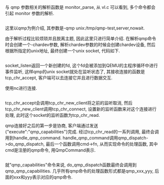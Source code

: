 
与 qmp 参数相关的解析函数是 monitor_parse, 从 vl.c 可以看到, 多个命令都会引起 monitor 参数的解析.

```cpp

```

这里以qmp为例介绍, 其参数是-qmp unix:/tmp/qmp-test,server,nowait.

由于解析过程比较烦琐并且脱离主题, 因此这里只进行简单介绍. 在解析qmp命令时会创建一个-chardev参数, 解析chardev参数的时候会创建chardev设备, 然后根据所指定的unix地址, 最终创建一个unix socket, 代码如下.

```cpp

```

socket_listen返回一个新创建的fd, 这个fd会被添加到QEMU的主程序循环中进行事件监听, 这样qmp的unix socket就处在监听状态了, 其接收连接的函数是tcp_chr_accept, 客户端可以去连接它并且进行数据交互.

使用nc进行连接.

```cpp

```

tcp_chr_accept会调用tcp_chr_new_client将之前的监听取消, 然后tcp_chr_new_client调用tcp_chr_connect, 设置新的监听函数来对这个连接进行处理, 此时这个socket的监听函数为tcp_chr_read.

qmp连接好之后的第一步是协商, 客户端通过发送{"execute":"qmp_capabilities"}完成. 经过tcp_chr_read的一系列调用, 最终会调用到handle_qmp_command. handle_qmp_command调用qmp_dispatch->do_qmp_dispatch, 最后一个函数调用cmd->fn, 从而实现命令的处理函数, 其中cmd是注册的qmp命令, 用QmpCommand表示.

```cpp

```

就"qmp_capabilities"命令来说, do_qmp_dispatch函数最终会调用到qmp_qmp_capabilities. 几乎所有qmp命令的处理函数形式都是qmp_xxx_yyy, 后面的xxx和yyy表示对应的qmp命令.

